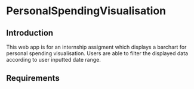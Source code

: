 # PersonalSpendingVisualisation


## Introduction
This web app is for an internship assigment which displays a barchart for personal spending visualisation. Users are able to filter the displayed data according to user inputted date range. 

## Requirements




